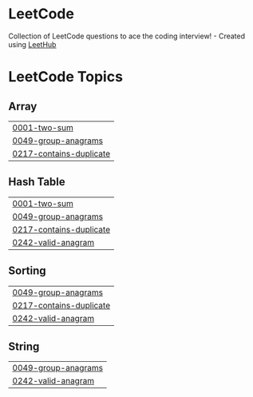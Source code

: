 # LeetCode
Collection of LeetCode questions to ace the coding interview! - Created using [LeetHub](https://github.com/QasimWani/LeetHub)

<!---LeetCode Topics Start-->
# LeetCode Topics
## Array
|  |
| ------- |
| [0001-two-sum](https://github.com/AriooGN/LeetCode/tree/master/0001-two-sum) |
| [0049-group-anagrams](https://github.com/AriooGN/LeetCode/tree/master/0049-group-anagrams) |
| [0217-contains-duplicate](https://github.com/AriooGN/LeetCode/tree/master/0217-contains-duplicate) |
## Hash Table
|  |
| ------- |
| [0001-two-sum](https://github.com/AriooGN/LeetCode/tree/master/0001-two-sum) |
| [0049-group-anagrams](https://github.com/AriooGN/LeetCode/tree/master/0049-group-anagrams) |
| [0217-contains-duplicate](https://github.com/AriooGN/LeetCode/tree/master/0217-contains-duplicate) |
| [0242-valid-anagram](https://github.com/AriooGN/LeetCode/tree/master/0242-valid-anagram) |
## Sorting
|  |
| ------- |
| [0049-group-anagrams](https://github.com/AriooGN/LeetCode/tree/master/0049-group-anagrams) |
| [0217-contains-duplicate](https://github.com/AriooGN/LeetCode/tree/master/0217-contains-duplicate) |
| [0242-valid-anagram](https://github.com/AriooGN/LeetCode/tree/master/0242-valid-anagram) |
## String
|  |
| ------- |
| [0049-group-anagrams](https://github.com/AriooGN/LeetCode/tree/master/0049-group-anagrams) |
| [0242-valid-anagram](https://github.com/AriooGN/LeetCode/tree/master/0242-valid-anagram) |
<!---LeetCode Topics End-->